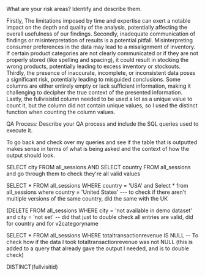 What are your risk areas? Identify and describe them.

Firstly, The limitations imposed by time and expertise can exert a notable impact on the depth and quality of the analysis, potentially affecting the overall usefulness of our findings. Secondly, inadequate communication of findings or misinterpretation of results is a potential pitfall. Misinterpreting consumer preferences in the data may lead to a misalignment of inventory. If certain product categories are not clearly communicated or if they are not properly stored (like spelling and spacing), it could result in stocking the wrong products, potentially leading to excess inventory or stockouts. Thirdly, the presence of inaccurate, incomplete, or inconsistent data poses a significant risk, potentially leading to misguided conclusions. Some columns are either entirely empty or lack sufficient information, making it challenging to decipher the true context of the presented information. Lastly, the fullvisistid column needed to be used a lot as a unique value to count it, but the column did not contain unique values, so I used the distinct function when counting the column values. 



QA Process:
Describe your QA process and include the SQL queries used to execute it.

To go back and check over my queries and see if the table that is outputted makes sense in terms of what is being asked and the context of how the output should look.

SELECT city FROM all_sessions AND SELECT country FROM all_sessions and go through them to check they're all valid values 

SELECT * FROM all_sessions WHERE country = 'USA' and Select * from all_sessions where country = 'United States' --- to check if there aren't multiple versions of the same country, did the same with the UK

(DELETE FROM all_sessions WHERE city = 'not available in demo dataset' and city = 'not set' -- did that just to double check all entries are valid, did for country and for v2categoryname

SELECT * FROM all_sessions WHERE totaltransactionrevenue IS NULL -- To check how if the data I took totaltransactionrevenue was not NULL (this is added to a query that already gave the output I needed, and is to double check)

DISTINCT(fullvisitid)

